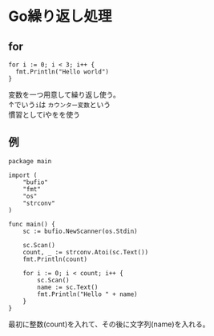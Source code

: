 # Go繰り返し処理
## for
```
for i := 0; i < 3; i++ {
  fmt.Println("Hello world")
}
```
変数を一つ用意して繰り返し使う。<br>
↑でいう`i`は
`カウンター変数`という<br>
慣習としてiやをを使う<br>

## 例
```
package main

import (
	"bufio"
	"fmt"
	"os"
	"strconv"
)

func main() {
	sc := bufio.NewScanner(os.Stdin)

	sc.Scan()
	count, _ := strconv.Atoi(sc.Text())
	fmt.Println(count)

	for i := 0; i < count; i++ {
		sc.Scan()
		name := sc.Text()
		fmt.Println("Hello " + name)
	}
}
```
最初に整数(count)を入れて、その後に文字列(name)を入れる。